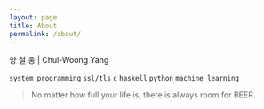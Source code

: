 ```yaml
---
layout: page
title: About
permalink: /about/
---
```


양 철 웅 \| Chul-Woong Yang

`system programming` `ssl/tls` `c` `haskell` `python` `machine learning`

> No matter how full your life is, there is always room for BEER.
